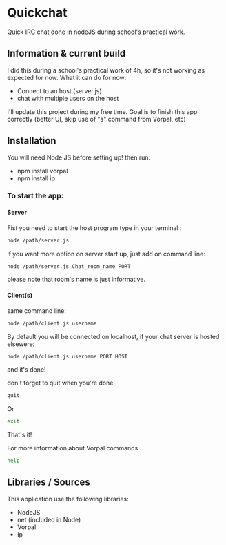 # Quickchat
Quick IRC chat done in nodeJS during school's practical work.

## Information & current build
I did this during a school's practical work of 4h, so it's not working as expected for now.
What it can do for now:
- Connect to an host (server.js)
- chat with multiple users on the host

I'll update this project during my free time. Goal is to finish this app correctly (better UI, skip use of "s" command from Vorpal, etc)

## Installation
You will need Node JS before setting up!
then run:
- npm install vorpal
- npm install ip


### To start the app:
#### Server
Fist you need to start the host program
type in your terminal : 
```bash
node /path/server.js
```
if you want more option on server start up, just add on command line:
```bash
node /path/server.js Chat_room_name PORT
```
please note that room's name is just informative.

#### Client(s)
same command line: 
```bash
node /path/client.js username
```
By default you will be connected on localhost, if your chat server is hosted elsewere:
```bash
node /path/client.js username PORT HOST
```

and it's done!

don't forget to quit when you're done
```bash
quit
```
Or
```bash
exit
```

That's it!

For more information about Vorpal commands
```bash
help
```

## Libraries / Sources
This application use the following libraries:
- NodeJS
- net (included in Node)
- Vorpal
- ip